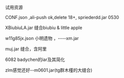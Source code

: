 试用资源

CONF.json ,ali-push ok,delete 18+,  spriederdd.jar    0530

XBiubiuLA.jar  缝合biubiu & little apple

w11g85jx.json  小明遗物   ，----xm.jar

muj.jar  缝合，含阿里

6082 badychen的iar及其简化

zlm感觉还好--m0601.jar(tg群木槿的大缝合)
